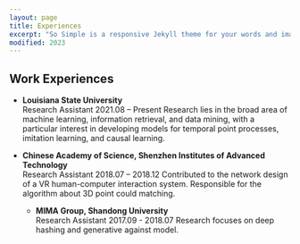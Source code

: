 ```yaml
---
layout: page
title: Experiences
excerpt: "So Simple is a responsive Jekyll theme for your words and images."
modified: 2023
---
```



## Work Experiences
- **Louisiana State University**<br/>
  Research Assistant    2021.08 – Present 
  Research lies in the broad area of machine learning, information retrieval, and data mining, with a particular interest in developing models for temporal point processes, imitation learning, and causal learning.
  <br/>

- **Chinese Academy of Science, Shenzhen Institutes of Advanced Technology**<br/>
  Research Assistant    2018.07 – 2018.12 
  Contributed to the network design of a VR human-computer interaction system.
  Responsible for the algorithm about 3D point could matching.
  <br/>

  - **MIMA Group, Shandong University**<br/>
  Research Assistant    2017.09 - 2018.07 
  Research focuses on deep hashing and generative against model.
  <br/>






<!-- Looking for a simple, responsive, theme for your Jekyll powered blog? Well look no further. Here be **So Simple Theme**, the follow up to
[**Minimal Mistakes**](http://mmistakes.github.io/minimal-mistakes) --- by designer slash illustrator [Michael Rose](http://mademistakes.com).

## So Simple Theme is all about:

* Responsive templates. Looking good on mobile, tablet, and desktop.
* Gracefully degrading in older browsers. Compatible with Internet Explorer 9+ and all modern browsers.
* Minimal embellishments and subtle animations.
* Optional large feature images for posts and pages.
* [Custom 404 page]({{ site.url }}/404.html) to get you started.
* [Simple site search](https://github.com/christian-fei/Simple-Jekyll-Search)
* Support for Disqus Comments

<a markdown="0" href="{{ site.url }}/theme-setup" class="btn">Install So Simple Theme</a>

[^1]: Example: *domain.com/category-name/post-title* -->
